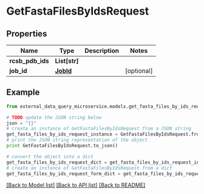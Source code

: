 # GetFastaFilesByIdsRequest


## Properties

Name | Type | Description | Notes
------------ | ------------- | ------------- | -------------
**rcsb_pdb_ids** | **List[str]** |  | 
**job_id** | [**JobId**](JobId.md) |  | [optional] 

## Example

```python
from external_data_query_microservice.models.get_fasta_files_by_ids_request import GetFastaFilesByIdsRequest

# TODO update the JSON string below
json = "{}"
# create an instance of GetFastaFilesByIdsRequest from a JSON string
get_fasta_files_by_ids_request_instance = GetFastaFilesByIdsRequest.from_json(json)
# print the JSON string representation of the object
print GetFastaFilesByIdsRequest.to_json()

# convert the object into a dict
get_fasta_files_by_ids_request_dict = get_fasta_files_by_ids_request_instance.to_dict()
# create an instance of GetFastaFilesByIdsRequest from a dict
get_fasta_files_by_ids_request_form_dict = get_fasta_files_by_ids_request.from_dict(get_fasta_files_by_ids_request_dict)
```
[[Back to Model list]](../README.md#documentation-for-models) [[Back to API list]](../README.md#documentation-for-api-endpoints) [[Back to README]](../README.md)



